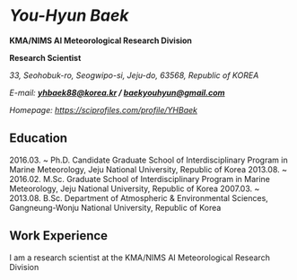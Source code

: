# ***You-Hyun Baek***
**KMA/NIMS AI Meteorological Research Division**

**Research Scientist**

*33, Seohobuk-ro, Seogwipo-si, Jeju-do, 63568, Republic of KOREA*

*E-mail: **yhbaek88@korea.kr / baekyouhyun@gmail.com***

*Homepage: https://sciprofiles.com/profile/YHBaek*

## Education
2016.03. ~          Ph.D. Candidate Graduate School of Interdisciplinary Program in Marine Meteorology, Jeju National University, Republic of Korea 
2013.08. ~ 2016.02. M.Sc. Graduate School of Interdisciplinary Program in Marine Meteorology, Jeju National University, Republic of Korea
2007.03. ~ 2013.08. B.Sc. Department of Atmospheric & Environmental Sciences, Gangneung-Wonju National University, Republic of Korea

## Work Experience


I am a research scientist at the KMA/NIMS AI Meteorological Research Division


<!--
**You-Hyun/You-Hyun** is a ✨ _special_ ✨ repository because its `README.md` (this file) appears on your GitHub profile.

Here are some ideas to get you started:

- 🔭 I’m currently working on ...
- 🌱 I’m currently learning ...
- 👯 I’m looking to collaborate on ...
- 🤔 I’m looking for help with ...
- 💬 Ask me about ...
- 📫 How to reach me: ...
- 😄 Pronouns: ...
- ⚡ Fun fact: ...
-->
